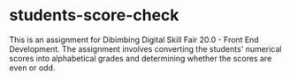 # students-score-check
This is an assignment for Dibimbing Digital Skill Fair 20.0 - Front End Development. The assignment involves converting the students' numerical scores into alphabetical grades and determining whether the scores are even or odd.
